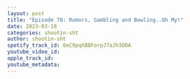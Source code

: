 ```yaml
---
layout: post
title: "Episode 78: Rumors, Gambling and Bowling..Oh My!"
date: 2023-03-18
categories: shootin-sht
author: shootin-sht
spotify_track_id: 6eC9pqXBBForpJ7aJh3OOA
youtube_video_id: 
apple_track_id: 
youtube_metadata: 
---
```

